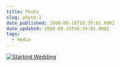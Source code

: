 ```yaml
---
title: Photo
slug: photo-2
date_published: 2008-08-18T10:39:01.000Z
date_updated: 2008-08-18T10:39:01.000Z
tags:
  - media
---
```


[![Starbird Wedding](http://farm4.static.flickr.com/3026/2775219238_64387d1f5e.jpg)](http://www.flickr.com/photos/asilentthing/2775219238/)

